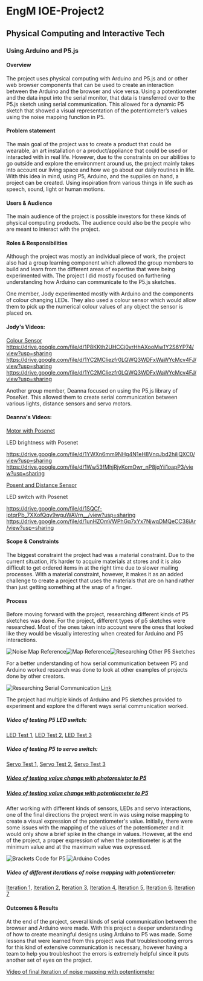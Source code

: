# EngM IOE-Project2

## Physical Computing and Interactive Tech
### Using Arduino and P5.js

#### Overview

The project uses physical computing with Arduino and P5.js and or other web browser components that can be used to create an interaction between the Arduino and the browser and vice versa. Using a potentiometer and the data input into the serial monitor, that data is transferred over to the P5.js sketch using serial communication. This allowed for a dynamic P5 sketch that showed a visual representation of the potentiometer’s values using the noise mapping function in P5.

#### Problem statement

The main goal of the project was to create a product that could be wearable, an art installation or a product/appliance that could be used or interacted with in real life. However, due to the constraints on our abilities to go outside and explore the environment around us, the project mainly takes into account our living space and how we go about our daily routines in life. With this idea in mind, using P5, Arduino, and the supplies on hand, a project can be created. Using inspiration from various things in life such as speech, sound, light or human motions.

#### Users & Audience

The main audience of the project is possible investors for these kinds of physical computing products. The audience could also be the people who are meant to interact with the project. 

#### Roles & Responsibilities 

Although the project was mostly an individual piece of work, the project also had a group learning component which allowed the group members to build and learn from the different areas of expertise that were being experimented with. The project I did mostly focused on furthering understanding how Arduino can communicate to the P5.js sketches.

One member, Jody experimented mostly with Arduino and the components of colour changing LEDs. They also used a colour sensor which would allow them to pick up the numerical colour values of any object the sensor is placed on. 

#### Jody's Videos:

[Colour Sensor](https://drive.google.com/file/d/18pBv2CVDGkopriu3Afy3Qzx3NriUuPrV/view?usp=sharing)
https://drive.google.com/file/d/1P8KKth2UHCCj0yrHhAXooMw1Y2S6YP74/view?usp=sharing
https://drive.google.com/file/d/1YC2MCliezfr0LQWQ3WDFxWaWYcMcv4FJ/view?usp=sharing
https://drive.google.com/file/d/1YC2MCliezfr0LQWQ3WDFxWaWYcMcv4FJ/view?usp=sharing


Another group member, Deanna focused on using the P5.js library of PoseNet. This allowed them to create serial communication between various lights, distance sensors and servo motors.

#### Deanna's Videos:

[Motor with Posenet](https://drive.google.com/file/d/1YWXn6mm9NHg4N1eH8VnqJbd2hiljQXC0/view?usp=sharing)

LED brightness with Posenet

https://drive.google.com/file/d/1YWXn6mm9NHg4N1eH8VnqJbd2hiljQXC0/view?usp=sharing
https://drive.google.com/file/d/1Ww53fMhjRjvKomOwr_nP8jqYii1oapP3/view?usp=sharing

[Posent and Distance Sensor](https://drive.google.com/file/d/1e-kS4PFkmydM4JNUotsWOAFEb4_IQSIj/view?usp=sharing)

LED switch with Posenet

https://drive.google.com/file/d/1SQCf-iptqrPb_7XXofQqy9wguWAVrn__/view?usp=sharing
https://drive.google.com/file/d/1unHZOmVWPhGq7xYx7NjwqDMQeCC38iAr/view?usp=sharing

#### Scope & Constraints 

The biggest constraint the project had was a material constraint. Due to the current situation, it’s harder to acquire materials at stores and it is also difficult to get ordered items in at the right time due to slower mailing processes. With a material constraint, however, it makes it as an added challenge to create a project that uses the materials that are on hand rather than just getting something at the snap of a finger.

#### Process

Before moving forward with the project, researching different kinds of P5 sketches was done. For the project, different types of p5 sketches were researched.  Most of the ones taken into account were the ones that looked like they would be visually interesting when created for Arduino and P5 interactions. 

![Noise Map Reference](https://github.com/yoyomomo/IOE-Project2/blob/main/imgs/img1.png)![Map Reference](https://github.com/yoyomomo/IOE-Project2/blob/main/imgs/img2.png)![Researching Other P5 Sketches](https://github.com/yoyomomo/IOE-Project2/blob/main/imgs/img4.png)

For a better understanding of how serial communication between P5 and Arduino worked research was done to look at other examples of projects done by other creators. 

![Researching Serial Communication](https://github.com/yoyomomo/IOE-Project2/blob/main/imgs/img3.png)
[Link](https://medium.com/@yyyyyyyuan/tutorial-serial-communication-with-arduino-and-p5-js-cd39b3ac10ce)

The project had multiple kinds of Arduino and P5 sketches provided to experiment and explore the different ways serial communication worked. 

##### Video of testing P5 LED switch:

[LED Test 1](https://drive.google.com/file/d/1UpvtF59pGtPHxbXwP6O44KhjvKG_k4My/view?usp=sharing),
[LED Test 2](https://drive.google.com/file/d/1XRBG_8xVDijvKF6GwZ-MMFHhLDYP4Nln/view?usp=sharing),
[LED Test 3](https://drive.google.com/file/d/1spA42w43NjKXsDwxiZ8OR3uykIP118Aq/view?usp=sharing)

##### Video of testing P5 to servo switch:

[Servo Test 1](https://drive.google.com/file/d/1OYIzIHbXI4fkDA10jyA6O_1yvOfnzV49/view?usp=sharing),
[Servo Test 2](https://drive.google.com/file/d/1OofD1-KxzlFcrtIxxAPj2dxCJK_7zTmb/view?usp=sharing),
[Servo Test 3](https://drive.google.com/file/d/1vaiNnmXhMtSjlH3NSJpZhaoXnv4MgAH1/view?usp=sharing)

##### [Video of testing value change with photoresistor to P5](https://drive.google.com/file/d/19Bqtl2Q1Uxy1HjWtPf-tnkfXkl5F86Q0/view?usp=sharing)

##### [Video of testing value change with potentiometer to P5](https://drive.google.com/file/d/1IHgYaMWaHaOmVaAY0Y9-_bBRfdd84hT9/view?usp=sharing)

After working with different kinds of sensors, LEDs and servo interactions, one of the final directions the project went in was using noise mapping to create a visual expression of the potentiometer's value. Initially, there were some issues with the mapping of the values of the potentiometer and it would only show a brief spike in the change in values. However, at the end of the project, a proper expression of when the potentiometer is at the minimum value and at the maximum value was expressed.

![Brackets Code for P5](https://github.com/yoyomomo/IOE-Project2/blob/main/imgs/img6.png)
![Arduino Codes](https://github.com/yoyomomo/IOE-Project2/blob/main/imgs/img7.png)

##### Video of different iterations of noise mapping with potentiometer:

[Iteration 1](https://drive.google.com/file/d/1pl4_BC4Xd-gzTPGPt-MMrBnd3uTF8ncW/view?usp=sharing),
[Iteration 2](https://drive.google.com/file/d/1Sq1ed7HP1tR2GkeKeYtWaeYszvnzPoH-/view?usp=sharing),
[Iteration 3](https://drive.google.com/file/d/1u_CpudUEW5dZMEnmwfc-Jr42clNjruMB/view?usp=sharing),
[Iteration 4](https://drive.google.com/file/d/1E574ibDxSmb0jT8BY6sfIeMLDHq1L-Il/view?usp=sharing),
[Iteration 5](https://drive.google.com/file/d/1O-k3FQZnnxhegyQkC5HIQaIt2rUVq5z0/view?usp=sharing),
[Iteration 6](https://drive.google.com/file/d/1crBbaQMYMd2JPIjwu7Kb9GaTICAEtUbB/view?usp=sharing),
[Iteration 7](https://drive.google.com/file/d/1LXtoaD5djBA5rxuG_z1brLnJN40a6v8C/view?usp=sharing)

#### Outcomes & Results

At the end of the project, several kinds of serial communication between the browser and Arduino were made. With this project a deeper understanding of how to create meaningful designs using Arduino to P5 was made. Some lessons that were learned from this project was that troubleshooting errors for this kind of extensive communication is necessary, however having a team to help you troubleshoot the errors is extremely helpful since it puts another set of eyes on the project. 

[Video of final iteration of noise mapping with potentiometer](https://drive.google.com/file/d/15EW5iCfOGGJqcq-c_wyFkucRFFHtH8r-/view?usp=sharing)
